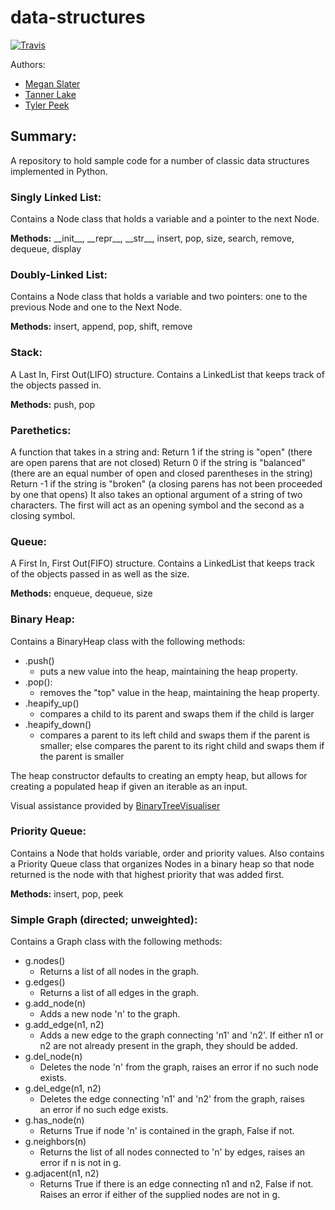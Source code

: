 # data-structures

[![Travis](https://travis-ci.org/tlake/data-structures.svg)](https://travis-ci.org/tlake/data-structures.svg)

Authors:

- [Megan Slater](https://github.com/meslater1030)
- [Tanner Lake](https://github.com/tlake)
- [Tyler Peek](https://github.com/tpeek)

## Summary:
A repository to hold sample code for a number of classic data structures implemented in Python.


### Singly Linked List:
Contains a Node class that holds a variable and a pointer to the next Node.

**Methods:** \_\_init\__, \_\_repr\_\_, \_\_str\_\_, insert, pop, size, search, remove, dequeue, display


### Doubly-Linked List:
Contains a Node class that holds a variable and two pointers: one to the previous Node and one to the Next Node.

**Methods:** insert, append, pop, shift, remove


### Stack:
A Last In, First Out(LIFO) structure.  Contains a LinkedList that keeps track of the objects passed in.

**Methods:** push, pop


### Parethetics:
A function that takes in a string and:
    Return 1 if the string is "open" (there are open parens that are not closed)
    Return 0 if the string is "balanced" (there are an equal number of open and closed parentheses in the string)
    Return -1 if the string is "broken" (a closing parens has not been proceeded by one that opens)
It also takes an optional argument of a string of two characters. The first will act as an opening symbol and the second as a closing symbol.


### Queue:
A First In, First Out(FIFO) structure.  Contains a LinkedList that keeps track of the objects passed in as well as the size.

**Methods:** enqueue, dequeue, size


### Binary Heap:
Contains a BinaryHeap class with the following methods:

- .push()
  * puts a new value into the heap, maintaining the heap property.
- .pop():
  * removes the "top" value in the heap, maintaining the heap property.
- .heapify_up()
  * compares a child to its parent and swaps them if the child is larger
- .heapify_down()
  * compares a parent to its left child and swaps them if the parent is smaller;
else compares the parent to its right child and swaps them if the parent is smaller

The heap constructor defaults to creating an empty heap, but allows for creating a populated heap if given an iterable as an input.

Visual assistance provided by [BinaryTreeVisualiser](http://btv.melezinek.cz/binary-heap.html)


### Priority Queue:
Contains a Node that holds variable, order and priority values.  Also contains a Priority Queue class that organizes Nodes in a binary heap so that node returned is the node with that highest priority that was added first.

**Methods:**  insert, pop, peek


### Simple Graph (directed; unweighted):
Contains a Graph class with the following methods:

- g.nodes()
    * Returns a list of all nodes in the graph.
- g.edges()
    * Returns a list of all edges in the graph.
- g.add_node(n)
    * Adds a new node 'n' to the graph.
- g.add_edge(n1, n2)
    * Adds a new edge to the graph connecting 'n1' and 'n2'. If either
    n1 or n2 are not already present in the graph, they should be added.
- g.del_node(n)
    * Deletes the node 'n' from the graph, raises an error if no such
    node exists.
- g.del_edge(n1, n2)
    * Deletes the edge connecting 'n1' and 'n2' from the graph, raises\
    an error if no such edge exists.
- g.has_node(n)
    * Returns True if node 'n' is contained in the graph, False if not.
- g.neighbors(n)
    * Returns the list of all nodes connected to 'n' by edges, raises an
    error if n is not in g.
- g.adjacent(n1, n2)
    * Returns True if there is an edge connecting n1 and n2, False if
    not. Raises an error if either of the supplied nodes are not in g.
